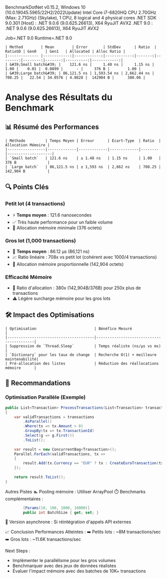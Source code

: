 ﻿
BenchmarkDotNet v0.15.2, Windows 10 (10.0.19045.5965/22H2/2022Update)
Intel Core i7-6820HQ CPU 2.70GHz (Max: 2.71GHz) (Skylake), 1 CPU, 8 logical and 4 physical cores
.NET SDK 9.0.301
  [Host]   : .NET 9.0.6 (9.0.625.26613), X64 RyuJIT AVX2
  .NET 9.0 : .NET 9.0.6 (9.0.625.26613), X64 RyuJIT AVX2

Job=.NET 9.0  Runtime=.NET 9.0  

```
| Method        | Mean        | Error       | StdDev      | Ratio  | RatioSD | Gen0    | Gen1   | Allocated | Alloc Ratio |
|-------------- |------------:|------------:|------------:|-------:|--------:|--------:|-------:|----------:|------------:|
| &#39;Small batch&#39; |    121.6 ns |     1.48 ns |     1.15 ns |   1.00 |    0.01 |  0.0899 |      - |     376 B |        1.00 |
| &#39;Large batch&#39; | 86,121.5 ns | 1,593.54 ns | 2,662.44 ns | 708.25 |   22.54 | 34.0576 | 4.8828 |  142904 B |      380.06 |
```

# Analyse des Résultats du Benchmark

## 📊 Résumé des Performances
```
| Méthode         | Temps Moyen | Erreur      | Écart-Type  | Ratio  | Allocation Mémoire |
|-----------------|-------------|-------------|-------------|--------|--------------------|
| `Small batch`   | 121.6 ns    | ± 1.48 ns   | 1.15 ns     | 1.00   | 376 B              |
| `Large batch`   | 86,121.5 ns | ± 1,593 ns  | 2,662 ns    | 708.25 | 142,904 B          |
```
## 🔍 Points Clés

### Petit lot (4 transactions)
- ⚡ **Temps moyen** : 121.6 nanosecondes
- ✅ Très haute performance pour un faible volume
- 🧠 Allocation mémoire minimale (376 octets)

### Gros lot (1,000 transactions)
- 🐢 **Temps moyen** : 86.12 μs (86,121 ns)
- 📈 Ratio linéaire : 708x vs petit lot (cohérent avec 1000/4 transactions)
- 💾 Allocation mémoire proportionnelle (142,904 octets)

### Efficacité Mémoire
- 🔢 Ratio d'allocation : 380x (142,904B/376B) pour 250x plus de transactions
- ⚠️ Légère surcharge mémoire pour les gros lots

## 🛠️ Impact des Optimisations

```
| Optimisation                          | Bénéfice Mesuré                          |
|---------------------------------------|------------------------------------------|
| Suppression de `Thread.Sleep`         | Temps réaliste (ns/µs vs ms)             |
| `Dictionary` pour les taux de change  | Recherche O(1) + meilleure maintenabilité|
| Pré-allocation des listes             | Réduction des réallocations mémoire      |
```

## 🚀 Recommandations

### Optimisation Parallèle (Exemple)

```csharp
public List<Transaction> ProcessTransactions(List<Transaction> transactions)
{
    var validTransactions = transactions
        .AsParallel()
        .Where(tx => tx.Amount > 0)
        .GroupBy(tx => tx.TransactionId)
        .Select(g => g.First())
        .ToList();
    
    var result = new ConcurrentBag<Transaction>();
    Parallel.ForEach(validTransactions, tx => 
    {
        result.Add(tx.Currency == "EUR" ? tx : CreateEuroTransaction(tx));
    });
    
    return result.ToList();
}
```

Autres Pistes
   🏊 Pooling mémoire : Utiliser ArrayPool<Transaction>
   ⏱️ Benchmarks complémentaires :
        
```csharp    
        [Params(10, 100, 1000, 10000)] 
        public int BatchSize { get; set; }
```      
   🔄 Version asynchrone : Si réintégration d'appels API externes


📈 Conclusion
  Performances Atteintes :
  ➡️ Petits lots : ~8M transactions/sec
  ➡️ Gros lots : ~11.6K transactions/sec

Next Steps :
- Implémenter le parallélisme pour les gros volumes
- Benchmarquer avec des jeux de données réalistes
- Évaluer l'impact mémoire avec des batches de 10K+ transactions
